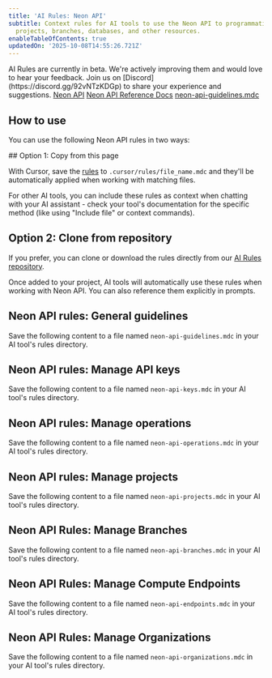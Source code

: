 ```yaml
---
title: 'AI Rules: Neon API'
subtitle: Context rules for AI tools to use the Neon API to programmatically manage Neon
  projects, branches, databases, and other resources.
enableTableOfContents: true
updatedOn: '2025-10-08T14:55:26.721Z'
---
```


<Admonition type="note" title="AI Rules are in Beta">
AI Rules are currently in beta. We're actively improving them and would love to hear your feedback. Join us on [Discord](https://discord.gg/92vNTzKDGp) to share your experience and suggestions.
</Admonition>

<InfoBlock>
<DocsList title="Related docs" theme="docs">
  <a href="/docs/reference/api-reference">Neon API</a>
</DocsList>

<DocsList title="Repository" theme="repo">
  <a href="https://api-docs.neon.tech/reference/getting-started-with-neon-api">Neon API Reference Docs</a>
  <a href="https://github.com/neondatabase-labs/ai-rules/blob/main/neon-api-guidelines.mdc">neon-api-guidelines.mdc</a>
</DocsList>
</InfoBlock>

<AIRule file="neon-api-guidelines.mdc" name="Neon API" />

## How to use

You can use the following Neon API rules in two ways:

<Steps>
## Option 1: Copy from this page

With Cursor, save the [rules](https://docs.cursor.com/context/rules-for-ai#project-rules-recommended) to `.cursor/rules/file_name.mdc` and they'll be automatically applied when working with matching files.

For other AI tools, you can include these rules as context when chatting with your AI assistant - check your tool's documentation for the specific method (like using "Include file" or context commands).

## Option 2: Clone from repository

If you prefer, you can clone or download the rules directly from our [AI Rules repository](https://github.com/neondatabase-labs/ai-rules).

Once added to your project, AI tools will automatically use these rules when working with Neon API. You can also reference them explicitly in prompts.
</Steps>

## Neon API rules: General guidelines

Save the following content to a file named `neon-api-guidelines.mdc` in your AI tool's rules directory.

<ExternalCode
  url="https://raw.githubusercontent.com/neondatabase-labs/ai-rules/main/neon-api-guidelines.mdc"
  language="md"
/>

## Neon API rules: Manage API keys

Save the following content to a file named `neon-api-keys.mdc` in your AI tool's rules directory.

<ExternalCode
  url="https://raw.githubusercontent.com/neondatabase-labs/ai-rules/main/neon-api-keys.mdc"
  language="md"
/>

## Neon API rules: Manage operations

Save the following content to a file named `neon-api-operations.mdc` in your AI tool's rules directory.

<ExternalCode
  url="https://raw.githubusercontent.com/neondatabase-labs/ai-rules/main/neon-api-operations.mdc"
  language="md"
/>

## Neon API rules: Manage projects

Save the following content to a file named `neon-api-projects.mdc` in your AI tool's rules directory.

<ExternalCode
  url="https://raw.githubusercontent.com/neondatabase-labs/ai-rules/main/neon-api-projects.mdc"
  language="md"
/>

## Neon API Rules: Manage Branches

Save the following content to a file named `neon-api-branches.mdc` in your AI tool's rules directory.

<ExternalCode
  url="https://raw.githubusercontent.com/neondatabase-labs/ai-rules/main/neon-api-branches.mdc"
  language="md"
/>

## Neon API Rules: Manage Compute Endpoints

Save the following content to a file named `neon-api-endpoints.mdc` in your AI tool's rules directory.

<ExternalCode
  url="https://raw.githubusercontent.com/neondatabase-labs/ai-rules/main/neon-api-endpoints.mdc"
  language="md"
/>

## Neon API Rules: Manage Organizations

Save the following content to a file named `neon-api-organizations.mdc` in your AI tool's rules directory.

<ExternalCode
  url="https://raw.githubusercontent.com/neondatabase-labs/ai-rules/main/neon-api-organizations.mdc"
  language="md"
/>
